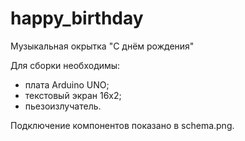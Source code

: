 # happy_birthday

Музыкальная окрытка "С днём рождения"

Для сборки необходимы:
  - плата Arduino UNO;
  - текстовый экран 16х2;
  - пьезоизлучатель. 
  
Подключение компонентов показано в schemа.png.
